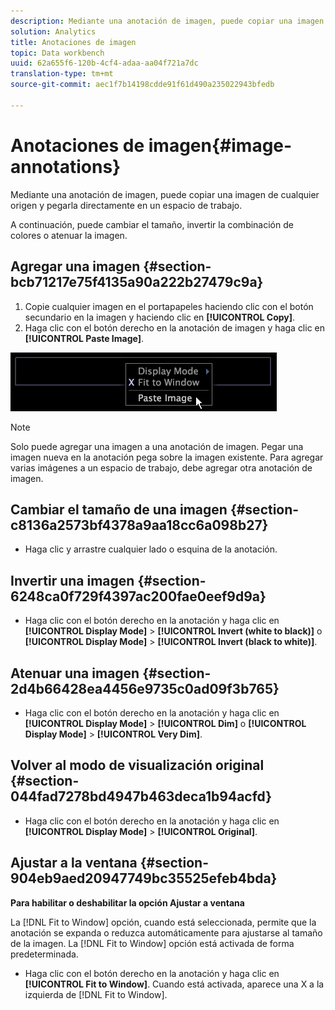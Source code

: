 ```yaml
---
description: Mediante una anotación de imagen, puede copiar una imagen de cualquier origen y pegarla directamente en un espacio de trabajo.
solution: Analytics
title: Anotaciones de imagen
topic: Data workbench
uuid: 62a655f6-120b-4cf4-adaa-aa04f721a7dc
translation-type: tm+mt
source-git-commit: aec1f7b14198cdde91f61d490a235022943bfedb

---
```



# Anotaciones de imagen{#image-annotations}

Mediante una anotación de imagen, puede copiar una imagen de cualquier origen y pegarla directamente en un espacio de trabajo.

A continuación, puede cambiar el tamaño, invertir la combinación de colores o atenuar la imagen.

## Agregar una imagen {#section-bcb71217e75f4135a90a222b27479c9a}

1. Copie cualquier imagen en el portapapeles haciendo clic con el botón secundario en la imagen y haciendo clic en **[!UICONTROL Copy]**.
1. Haga clic con el botón derecho en la anotación de imagen y haga clic en **[!UICONTROL Paste Image]**.

![](assets/mnu_Image_Paste.png)

>[!NOTE]
>
>Solo puede agregar una imagen a una anotación de imagen. Pegar una imagen nueva en la anotación pega sobre la imagen existente. Para agregar varias imágenes a un espacio de trabajo, debe agregar otra anotación de imagen.

## Cambiar el tamaño de una imagen {#section-c8136a2573bf4378a9aa18cc6a098b27}

* Haga clic y arrastre cualquier lado o esquina de la anotación.

## Invertir una imagen {#section-6248ca0f729f4397ac200fae0eef9d9a}

* Haga clic con el botón derecho en la anotación y haga clic en **[!UICONTROL Display Mode]** > **[!UICONTROL Invert (white to black)]** o **[!UICONTROL Display Mode]** > **[!UICONTROL Invert (black to white)]**.

## Atenuar una imagen {#section-2d4b66428ea4456e9735c0ad09f3b765}

* Haga clic con el botón derecho en la anotación y haga clic en **[!UICONTROL Display Mode]** > **[!UICONTROL Dim]** o **[!UICONTROL Display Mode]** > **[!UICONTROL Very Dim]**.

## Volver al modo de visualización original {#section-044fad7278bd4947b463deca1b94acfd}

* Haga clic con el botón derecho en la anotación y haga clic en **[!UICONTROL Display Mode]** > **[!UICONTROL Original]**.

## Ajustar a la ventana {#section-904eb9aed20947749bc35525efeb4bda}

**Para habilitar o deshabilitar la opción Ajustar a ventana**

La [!DNL Fit to Window] opción, cuando está seleccionada, permite que la anotación se expanda o reduzca automáticamente para ajustarse al tamaño de la imagen. La [!DNL Fit to Window] opción está activada de forma predeterminada.

* Haga clic con el botón derecho en la anotación y haga clic en **[!UICONTROL Fit to Window]**. Cuando está activada, aparece una X a la izquierda de [!DNL Fit to Window].

